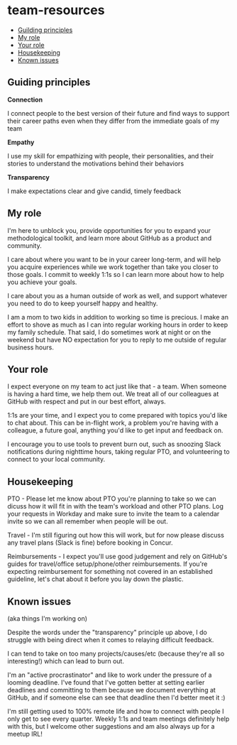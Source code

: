 # team-resources

- [Guilding principles](#guiding-principles)
- [My role](#my-role)
- [Your role](#your-role)
- [Housekeeping](#housekeeping)
- [Known issues](#known-issues)


## Guiding principles
**Connection**

I connect people to the best version of their future and find ways to support their career paths even when they differ from the immediate goals of my team

**Empathy**

I use my skill for empathizing with people, their personalities, and their stories to understand the motivations behind their behaviors

**Transparency**

I make expectations clear and give candid, timely feedback


## My role
I'm here to unblock you, provide opportunities for you to expand your methodological toolkit, and learn more about GitHub as a product and community. 

I care about where you want to be in your career long-term, and will help you acquire experiences while we work together than take you closer to those goals. I commit to weekly 1:1s so I can learn more about how to help you achieve your goals. 

I care about you as a human outside of work as well, and support whatever you need to do to keep yourself happy and healthy.

I am a mom to two kids in addition to working so time is precious. I make an effort to shove as much as I can into regular working hours in order to keep my family schedule. That said, I do sometimes work at night or on the weekend but have NO expectation for you to reply to me outside of regular business hours. 


## Your role
I expect everyone on my team to act just like that - a team. When someone is having a hard time, we help them out. We treat all of our colleagues at GitHub with respect and put in our best effort, always. 

1:1s are your time, and I expect you to come prepared with topics you'd like to chat about. This can be in-flight work, a problem you're having with a colleague, a future goal, anything you'd like to get input and feedback on.

I encourage you to use tools to prevent burn out, such as snoozing Slack notifications during nighttime hours, taking regular PTO, and volunteering to connect to your local community.


## Housekeeping
PTO - Please let me know about PTO you're planning to take so we can dicuss how it will fit in with the team's workload and other PTO plans. Log your requests in Workday and make sure to invite the team to a calendar invite so we can all remember when people will be out.

Travel - I'm still figuring out how this will work, but for now please discuss any travel plans (Slack is fine) before booking in Concur. 

Reimbursements - I expect you'll use good judgement and rely on GitHub's guides for travel/office setup/phone/other reimbursements. If you're expecting reimbursement for something not covered in an established guideline, let's chat about it before you lay down the plastic.


## Known issues
(aka things I'm working on)

Despite the words under the "transparency" principle up above, I do struggle with being direct when it comes to relaying difficult feedback. 

I can tend to take on too many projects/causes/etc (because they're all so interesting!) which can lead to burn out. 

I'm an "active procrastinator" and like to work under the pressure of a looming deadline. I've found that I've gotten better at setting earlier deadlines and committing to them because we document everything at GitHub, and if someone else can see that deadline then I'd better meet it :)

I'm still getting used to 100% remote life and how to connect with people I only get to see every quarter. Weekly 1:1s and team meetings definitely help with this, but I welcome other suggestions and am also always up for a meetup IRL!

